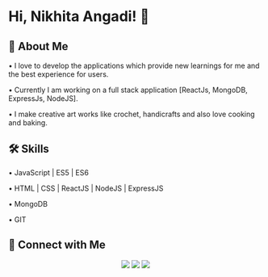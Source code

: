 
# Hi, Nikhita Angadi! 👋


## 🚀 About Me
•	I love to develop the applications which provide new learnings for me and the best experience for users.

•	Currently I am working on a full stack application [ReactJs, MongoDB, ExpressJs, NodeJS].

•	I make creative art works like crochet, handicrafts and also love cooking and baking.

## 🛠 Skills
•	JavaScript | ES5 |  ES6

•	HTML | CSS | ReactJS | NodeJS | ExpressJS

•	MongoDB

•	GIT


## 🔗 Connect with Me

<p align="center">
  <a href="https://www.linkedin.com/in/nikhita-angadi-2b627a141/" target="_blank">
    <img src="https://img.shields.io/badge/linkedin-0A66C2?style=for-the-badge&logo=linkedin&logoColor=white"/></a>
  
  <a href="https://mail.google.com/mail/u/0/#inbox?compose=CllgCJZcRqRmFClgxHzDDJqBMlcXWNngwclhnWqLpDMnKtwKmZdbVzRhWghBXpNBFwWzLTTlMXB">
    <img src="https://img.shields.io/badge/Gmail-D14836?style=for-the-badge&logo=gmail&logoColor=white)"/></a>
    
  <a href="https://github.com/nikhitaangadi">
    <img src="https://img.shields.io/badge/GitHub-100000?style=for-the-badge&logo=github&logoColor=white"/></a>
</p
